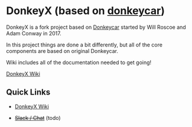 # DonkeyX (based on [donkeycar](http://donkeycar.com))

DonkeyX is a fork project based on [Donkeycar](http://donkeycar.com) started by Will Roscoe and Adam Conway in 2017.

In this project things are done a bit differently, but all of the core components are based on original Donkeycar.

Wiki includes all of the documentation needed to get going!

[DonkeyX Wiki](https://github.com/pitkane/donkeyx/wiki)

## Quick Links

* [DonkeyX Wiki](https://github.com/pitkane/donkeyx/wiki)

* ~~[Slack / Chat](https://donkey-slackin.herokuapp.com/)~~ (todo)


